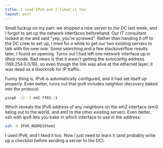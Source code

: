 ```yaml
---
title: I used IPv6 and I liked it too
layout: post
---
```

Small fuckup on my part: we shipped a new server to the DC last week, and I forgot to set up the network interfaces beforehand. Our IT consultant looked at me and said "yep, you're screwed". Rather than handing it off to the DC crew to set up, I tried for a while to get our two existing servers to talk with the new one. Some searching and a few stackoverflow results later, I found an opening. Turns out I had left one network interface up in dhcp mode. Bad news is that it wasn't getting the autoconfig address (169.254.0.0/16), so even though the link was alive at the ethernet layer, it was dead as a doorknob for IP traffic.

Funny thing is, IPv6 is automatically configured, and it had set itself up properly. Even better, turns out that ipv6 includes neighbor discovery baked into the protocol:

```bash
ping6 -c2 -I em2 ff02::1
```

Which reveals the IPv6 address of any neighbors on the em2 interface (em0 being out to the world, and em1 to the other existing server). Even better, ssh with ipv6 lets you bake in which interface to use in the address:

```bash
ssh -6 IPV6_ADDRESS%em2
```

I used IPv6, and I liked it too. Now I just need to learn it (and probably write up a checklist before sending a server to the DC).
